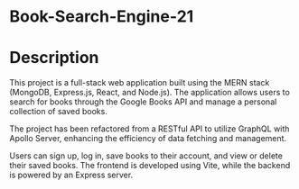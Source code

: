 # Book-Search-Engine-21

# Description

This project is a full-stack web application built using the MERN stack 
(MongoDB, Express.js, React, and Node.js). The application allows users 
to search for books through the Google Books API and manage a personal 
collection of saved books.

The project has been refactored from a RESTful API to utilize GraphQL 
with Apollo Server, enhancing the efficiency of data fetching and management. 

Users can sign up, log in, save books to their account, and view or delete 
their saved books. The frontend is developed using Vite, while the backend 
is powered by an Express server.
